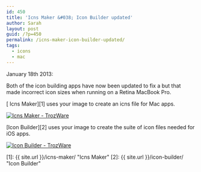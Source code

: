 ```yaml
---
id: 450
title: 'Icns Maker &#038; Icon Builder updated'
author: Sarah
layout: post
guid: /?p=450
permalink: /icns-maker-icon-builder-updated/
tags:
  - icons
  - mac
---
```

January 18th 2013:

Both of the icon building apps have now been updated to fix a but that made incorrect icon sizes when running on a Retina MacBook Pro.

[ Icns Maker][1] uses your image to create an icns file for Mac apps.  

<a href="http://itunes.apple.com/app/icns-maker/id550942266?mt=12&uo=4" target="itunes_store"><img style="border: 0;" alt="Icns Maker - TrozWare" src="http://r.mzstatic.com/images/web/linkmaker/badge_macappstore-lrg.gif" /></a>

[Icon Builder][2] uses your image to create the suite of icon files needed for iOS apps.

<a href="http://itunes.apple.com/app/icon-builder/id552293482?mt=12&uo=4" target="itunes_store"><img style="border: 0;" alt="Icon Builder - TrozWare" src="http://r.mzstatic.com/images/web/linkmaker/badge_macappstore-lrg.gif" /></a>

 [1]: {{ site.url }}/icns-maker/ "Icns Maker"
 [2]: {{ site.url }}/icon-builder/ "Icon Builder"
